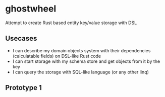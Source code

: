 # ghostwheel
Attempt to create Rust based entity key/value storage with DSL

## Usecases
- I can describe my domain objects system with their dependencies (calculatable fields) on DSL-like Rust code
- I can start storage with my schema store and get objects from it by the key
- I can query the storage with SQL-like language (or any other linq)

## Prototype 1

